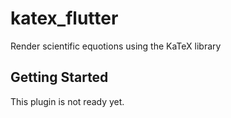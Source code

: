 # katex_flutter

Render scientific equotions using the KaTeX library

## Getting Started

This plugin is not ready yet.
